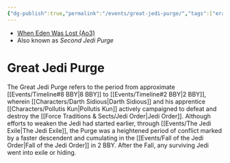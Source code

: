 ```yaml
---
{"dg-publish":true,"permalink":"/events/great-jedi-purge/","tags":["era","event"],"noteIcon":"saber1"}
---
```


- [When Eden Was Lost (Ao3)](https://archiveofourown.org/works/19334440)
- Also known as *Second Jedi Purge*
# Great Jedi Purge

The Great Jedi Purge refers to the period from approximate [[Events/Timeline#8 BBY\|8 BBY]] to [[Events/Timeline#2 BBY\|2 BBY]], wherein [[Characters/Darth Sidious\|Darth Sidious]] and his apprentice [[Characters/Pollutis Kun\|Pollutis Kun]] actively campaigned to defeat and destroy the [[Force Traditions & Sects/Jedi Order\|Jedi Order]]. Although efforts to weaken the Jedi had started earlier, through [[Events/The Jedi Exile\|The Jedi Exile]], the Purge was a heightened period of conflict marked by a faster descendent and cumulating in the [[Events/Fall of the Jedi Order\|Fall of the Jedi Order]] in 2 BBY. After the Fall, any surviving Jedi went into exile or hiding. 
